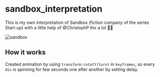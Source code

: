 # sandbox_interpretation
This is my own interpretation of Sandbox (fiction company of the series Start-up)
with a little help of @ChristophP thx a lot :bowing_woman:

![sandbox](https://docs.google.com/uc?export=download&id=1Mb7cGSlco6MNuHRIunZpAS2YN1uo6l1i)

## How it works
Created animation by using `transform:rotatY(turn)` in `keyframes`, so every `div` is spinning for few seconds one after another by setting delay. 

